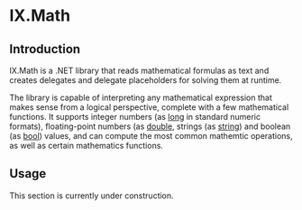 # IX.Math

## Introduction

IX.Math is a .NET library that reads mathematical formulas as text and creates delegates and delegate placeholders for solving them at runtime.

The library is capable of interpreting any mathematical expression that makes sense from a logical perspective, complete with a few mathematical functions. It
supports integer numbers (as [long](https://msdn.microsoft.com/en-us/library/system.int64.aspx) in standard numeric formats), floating-point numbers (as
[double](https://msdn.microsoft.com/en-us/library/system.double.aspx), strings (as [string](https://msdn.microsoft.com/en-us/library/system.string.aspx)) and
boolean (as [bool](https://msdn.microsoft.com/en-us/library/system.boolean.aspx)) values, and can compute the most common mathemtic operations, as well as
certain mathematics functions.

## Usage

This section is currently under construction.